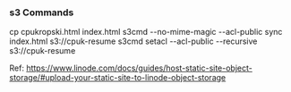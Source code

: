 ### s3 Commands 
cp cpukropski.html index.html
s3cmd --no-mime-magic --acl-public sync index.html s3://cpuk-resume
s3cmd setacl --acl-public --recursive  s3://cpuk-resume

Ref: https://www.linode.com/docs/guides/host-static-site-object-storage/#upload-your-static-site-to-linode-object-storage
